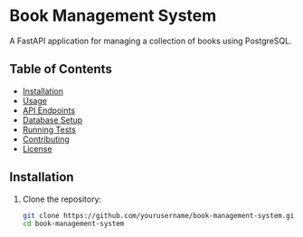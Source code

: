 # Book Management System

A FastAPI application for managing a collection of books using PostgreSQL.

## Table of Contents
- [Installation](#installation)
- [Usage](#usage)
- [API Endpoints](#api-endpoints)
- [Database Setup](#database-setup)
- [Running Tests](#running-tests)
- [Contributing](#contributing)
- [License](#license)

## Installation

1. Clone the repository:
   ```bash
   git clone https://github.com/yourusername/book-management-system.git
   cd book-management-system
